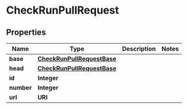 

# CheckRunPullRequest


## Properties

| Name | Type | Description | Notes |
|------------ | ------------- | ------------- | -------------|
|**base** | [**CheckRunPullRequestBase**](CheckRunPullRequestBase.md) |  |  |
|**head** | [**CheckRunPullRequestBase**](CheckRunPullRequestBase.md) |  |  |
|**id** | **Integer** |  |  |
|**number** | **Integer** |  |  |
|**url** | **URI** |  |  |



